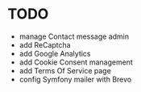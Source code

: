 TODO
====

 * manage Contact message admin
 * add ReCaptcha
 * add Google Analytics
 * add Cookie Consent management
 * add Terms Of Service page
 * config Symfony mailer with Brevo
